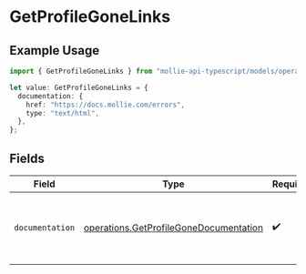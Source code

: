 # GetProfileGoneLinks

## Example Usage

```typescript
import { GetProfileGoneLinks } from "mollie-api-typescript/models/operations";

let value: GetProfileGoneLinks = {
  documentation: {
    href: "https://docs.mollie.com/errors",
    type: "text/html",
  },
};
```

## Fields

| Field                                                                                            | Type                                                                                             | Required                                                                                         | Description                                                                                      |
| ------------------------------------------------------------------------------------------------ | ------------------------------------------------------------------------------------------------ | ------------------------------------------------------------------------------------------------ | ------------------------------------------------------------------------------------------------ |
| `documentation`                                                                                  | [operations.GetProfileGoneDocumentation](../../models/operations/getprofilegonedocumentation.md) | :heavy_check_mark:                                                                               | The URL to the generic Mollie API error handling guide.                                          |